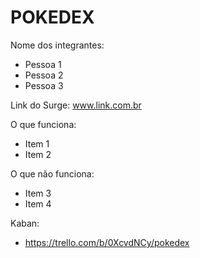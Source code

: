 # POKEDEX

Nome dos integrantes: 
- Pessoa 1
- Pessoa 2
- Pessoa 3

Link do Surge: www.link.com.br

O que funciona:
- Item 1
- Item 2

O que não funciona: 
- Item 3
- Item 4

Kaban:
- https://trello.com/b/0XcvdNCy/pokedex